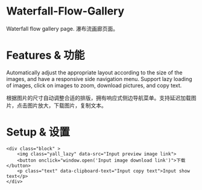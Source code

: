 # Waterfall-Flow-Gallery
Waterfall flow gallery page. 瀑布流画廊页面。

# Features & 功能
Automatically adjust the appropriate layout according to the size of the images, and have a responsive side navigation menu. Support lazy loading of images, click on images to zoom, download pictures, and copy text.

根据图片的尺寸自动调整合适的排版，拥有响应式侧边导航菜单。支持延迟加载图片，点击图片放大，下载图片，复制文本。

# Setup & 设置
```
<div class="block" >
    <img class="yall_lazy" data-src="Input preview image link">
    <button onclick="window.open('Input image download link')">下载</button>
    <p class="text" data-clipboard-text="Input copy text">Input show text</p>
</div>
```

